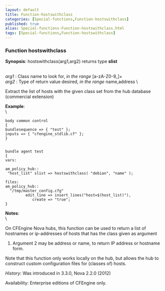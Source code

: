 ```yaml
---
layout: default
title: Function-hostswithclass
categories: [Special-functions,Function-hostswithclass]
published: true
alias: Special-functions-Function-hostswithclass.html
tags: [Special-functions,Function-hostswithclass]
---
```


### Function hostswithclass

**Synopsis**: hostswithclass(arg1,arg2) returns type **slist**

\
 *arg1* : Class name to look for, *in the range* [a-zA-Z0-9\_]+ \
 *arg2* : Type of return value desired, *in the range* name,address \

Extract the list of hosts with the given class set from the hub database
(commercial extension)

**Example**:\
 \

~~~~ {.verbatim}
body common control
{
bundlesequence => { "test" };
inputs => { "cfengine_stdlib.cf" };
}


bundle agent test
{
vars:

am_policy_hub::
 "host_list" slist => hostswithclass( "debian", "name" );

files:
am_policy_hub::
  "/tmp/master_config.cfg"
         edit_line => insert_lines("host=$(host_list)"),
            create => "true";
}
~~~~

**Notes**:\
 \

On CFEngine Nova hubs, this function can be used to return a list of
hostnames or ip-addresses of hosts that has the class given as argument
1. Argument 2 may be address or name, to return IP address or hostname
form.

Note that this function only works locally on the hub, but allows the
hub to construct custom configuration files for (classes of) hosts.

*History*: Was introduced in 3.3.0, Nova 2.2.0 (2012)

Availability: Enterprise editions of CFEngine only.

~~~~ {.verbatim}
~~~~
